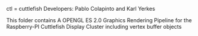 ctl = cuttlefish
Developers: Pablo Colapinto and Karl Yerkes

This folder contains A OPENGL ES 2.0 Graphics Rendering Pipeline for the Raspberry-PI Cuttlefish Display Cluster
including vertex buffer objects
